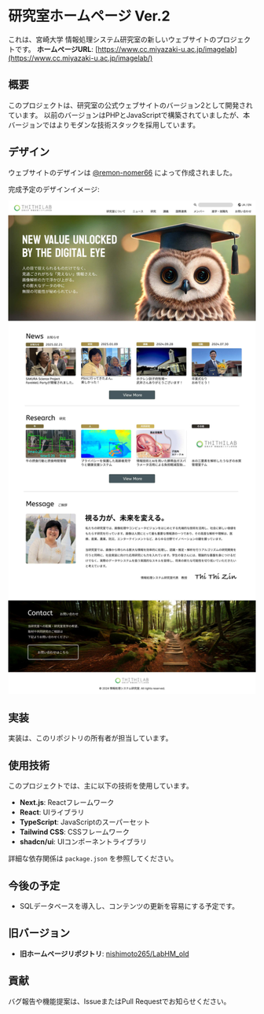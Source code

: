 # 研究室ホームページ Ver.2

これは、宮崎大学 情報処理システム研究室の新しいウェブサイトのプロジェクトです。
**ホームページURL**: [https://www.cc.miyazaki-u.ac.jp/imagelab](https://www.cc.miyazaki-u.ac.jp/imagelab/)

## 概要

このプロジェクトは、研究室の公式ウェブサイトのバージョン2として開発されています。
以前のバージョンはPHPとJavaScriptで構築されていましたが、本バージョンではよりモダンな技術スタックを採用しています。

## デザイン

ウェブサイトのデザインは [@remon-nomer66](https://github.com/remon-nomer66) によって作成されました。

完成予定のデザインイメージ:

![デザインプレビュー](public/logo-white.png)

## 実装

実装は、このリポジトリの所有者が担当しています。

## 使用技術

このプロジェクトでは、主に以下の技術を使用しています。

*   **Next.js**: Reactフレームワーク
*   **React**: UIライブラリ
*   **TypeScript**: JavaScriptのスーパーセット
*   **Tailwind CSS**: CSSフレームワーク
*   **shadcn/ui**: UIコンポーネントライブラリ 

詳細な依存関係は `package.json` を参照してください。

## 今後の予定

*   SQLデータベースを導入し、コンテンツの更新を容易にする予定です。

## 旧バージョン

*   **旧ホームページリポジトリ**: [nishimoto265/LabHM_old](https://github.com/nishimoto265/LabHM_old)

## 貢献

バグ報告や機能提案は、IssueまたはPull Requestでお知らせください。 
